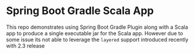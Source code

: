 # Spring Boot Gradle Scala App

This repo demonstrates using Spring Boot Gradle Plugin along with a Scala app to produce a single executable jar for the 
Scala app. However due to some issue its not able to leverage the `layered` support introduced recently with 2.3 release   